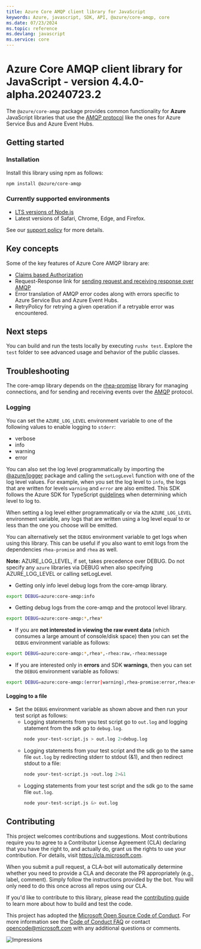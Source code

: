 ```yaml
---
title: Azure Core AMQP client library for JavaScript
keywords: Azure, javascript, SDK, API, @azure/core-amqp, core
ms.date: 07/23/2024
ms.topic: reference
ms.devlang: javascript
ms.service: core
---
```

# Azure Core AMQP client library for JavaScript - version 4.4.0-alpha.20240723.2 


The `@azure/core-amqp` package provides common functionality for **Azure** JavaScript
libraries that use the [AMQP protocol](/azure/service-bus-messaging/service-bus-amqp-protocol-guide)
like the ones for Azure Service Bus and Azure Event Hubs.

## Getting started

### Installation

Install this library using npm as follows:

```bash
npm install @azure/core-amqp
```

### Currently supported environments

- [LTS versions of Node.js](https://github.com/nodejs/release#release-schedule)
- Latest versions of Safari, Chrome, Edge, and Firefox.

See our [support policy](https://github.com/Azure/azure-sdk-for-js/blob/main/SUPPORT.md) for more details.

## Key concepts

Some of the key features of Azure Core AMQP library are:

- [Claims based Authorization](/azure/service-bus-messaging/service-bus-amqp-protocol-guide#claims-based-authorization)
- Request-Response link for [sending request and receiving response over AMQP](/azure/service-bus-messaging/service-bus-amqp-protocol-guide#amqp-management)
- Error translation of AMQP error codes along with errors specific to Azure Service Bus and Azure Event Hubs.
- RetryPolicy for retrying a given operation if a retryable error was encountered.

## Next steps

You can build and run the tests locally by executing `rushx test`. Explore the `test` folder to see advanced usage and behavior of the public classes.

## Troubleshooting

The core-amqp library depends on the [rhea-promise](https://github.com/amqp/rhea-promise) library for managing connections, and for sending and receiving events over the [AMQP](https://docs.oasis-open.org/amqp/core/v1.0/os/amqp-core-complete-v1.0-os.pdf) protocol.

### Logging

You can set the `AZURE_LOG_LEVEL` environment variable to one of the following values to enable logging to `stderr`:

- verbose
- info
- warning
- error

You can also set the log level programmatically by importing the
[@azure/logger](https://www.npmjs.com/package/@azure/logger) package and calling the
`setLogLevel` function with one of the log level values.
For example, when you set the log level to `info`, the logs that are written for levels
`warning` and `error` are also emitted.
This SDK follows the Azure SDK for TypeScript [guidelines](https://azure.github.io/azure-sdk/typescript_implementation.html#general-logging)
when determining which level to log to.

When setting a log level either programmatically or via the `AZURE_LOG_LEVEL` environment variable,
any logs that are written using a log level equal to or less than the one you choose will be emitted.

You can alternatively set the `DEBUG` environment variable to get logs when using this library.
This can be useful if you also want to emit logs from the dependencies `rhea-promise` and `rhea` as well.

**Note:** AZURE_LOG_LEVEL, if set, takes precedence over DEBUG.
Do not specify any `azure` libraries via DEBUG when also specifying
AZURE_LOG_LEVEL or calling setLogLevel.

- Getting only info level debug logs from the core-amqp library.

```bash
export DEBUG=azure:core-amqp:info
```

- Getting debug logs from the core-amqp and the protocol level library.

```bash
export DEBUG=azure:core-amqp:*,rhea*
```

- If you are **not interested in viewing the raw event data** (which consumes a large amount of console/disk space) then you can set the `DEBUG` environment variable as follows:

```bash
export DEBUG=azure:core-amqp:*,rhea*,-rhea:raw,-rhea:message
```

- If you are interested only in **errors** and SDK **warnings**, then you can set the `DEBUG` environment variable as follows:

```bash
export DEBUG=azure:core-amqp:(error|warning),rhea-promise:error,rhea:events,rhea:frames,rhea:io,rhea:flow
```

#### Logging to a file

- Set the `DEBUG` environment variable as shown above and then run your test script as follows:
  - Logging statements from you test script go to `out.log` and logging statement from the sdk go to `debug.log`.
    ```bash
    node your-test-script.js > out.log 2>debug.log
    ```
  - Logging statements from your test script and the sdk go to the same file `out.log` by redirecting stderr to stdout (&1), and then redirect stdout to a file:
    ```bash
    node your-test-script.js >out.log 2>&1
    ```
  - Logging statements from your test script and the sdk go to the same file `out.log`.
    ```bash
    node your-test-script.js &> out.log
    ```

## Contributing

This project welcomes contributions and suggestions. Most contributions require you to agree to a
Contributor License Agreement (CLA) declaring that you have the right to, and actually do, grant us
the rights to use your contribution. For details, visit https://cla.microsoft.com.

When you submit a pull request, a CLA-bot will automatically determine whether you need to provide
a CLA and decorate the PR appropriately (e.g., label, comment). Simply follow the instructions
provided by the bot. You will only need to do this once across all repos using our CLA.

If you'd like to contribute to this library, please read the [contributing guide](https://github.com/Azure/azure-sdk-for-js/blob/main/CONTRIBUTING.md) to learn more about how to build and test the code.

This project has adopted the [Microsoft Open Source Code of Conduct](https://opensource.microsoft.com/codeofconduct/).
For more information see the [Code of Conduct FAQ](https://opensource.microsoft.com/codeofconduct/faq/) or
contact [opencode@microsoft.com](mailto:opencode@microsoft.com) with any additional questions or comments.

![Impressions](https://azure-sdk-impressions.azurewebsites.net/api/impressions/azure-sdk-for-js%2Fsdk%2Fcore%2Fcore-amqp%2FREADME.png)


